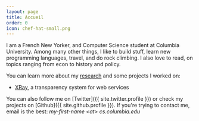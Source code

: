 ```yaml
---
layout: page
title: Accueil
order: 0
icon: chef-hat-small.png
---
```


<p class="message">
I am a French New Yorker, and Computer Science student at Columbia University.
Among many other things, I like to build stuff, learn new programming languages,
travel, and do rock climbing. I also love to read, on topics ranging from econ to
history and policy.
</p>

You can learn more about my [research](/research) and some projects I worked on:

* [XRay](/research#xray), a transparency system for web services

You can also follow me on [Twitter]({{ site.twitter.profile }}) or check my
projects on [Github]({{ site.github.profile }}).
If you're trying to contact me, email is the best: *my-first-name &#60;at&#62;
cs.columbia.edu*
